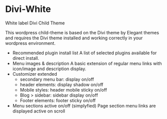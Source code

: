 # Divi-White
White label Divi Child Theme

This wordpress child-theme is based on the Divi theme by Elegant themes and requires the Divi theme installed and working correctly in your wordpress environment.

 - Recommended plugin install list
   A list of selected plugins available for direct install. 
 - Menu images & description
   A basic extension of regular menu links with icon/image and description display.
 - Customizer extended
   - secondary menu bar: display on/off 
   - header elements: display shadow on/off 
   - Mobile styles: header mobile sticky on/off 
   - Blog > sidebar: sidebar display on/off 
   - Footer elements: footer sticky on/off
 - Menu sections active on/off (simplyfied) 
   Page section menu links are displayed active on scroll
